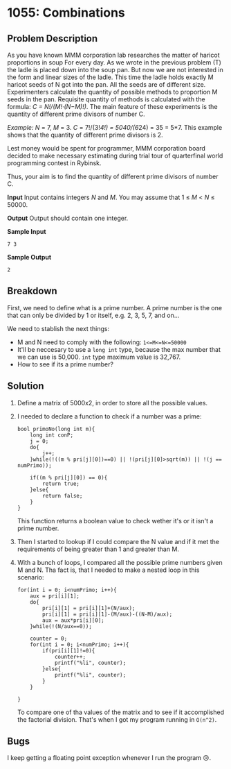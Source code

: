 # 1055: Combinations
## Problem Description
As you have known MMM corporation lab researches the matter of haricot proportions in soup For every day. As we wrote in the previous problem (T) the ladle is placed down into the soup pan. But now we are not interested in the form and linear sizes of the ladle. This time the ladle holds exactly M haricot seeds of N got into the pan. All the seeds are of different size.
Experimenters calculate the quantity of possible methods to proportion M seeds in the pan. Requisite quantity of methods is calculated with the formula: *C = N!/(M!·(N−M)!)*. The main feature of these experiments is the quantity of different prime divisors of number C.

*Example: N* = 7, *M* = 3. *C* = 7!/(3!*4!) = 5040/(6*24) = 35 = 5*7. This example shows that the quantity of different prime divisors is 2.

Lest money would be spent for programmer, MMM corporation board decided to make necessary estimating during trial tour of quarterfinal world programming contest in Rybinsk.

Thus, your aim is to find the quantity of different prime divisors of number C.

**Input**
Input contains integers *N* and *M*. You may assume that 1 ≤ *M* < *N* ≤ 50000.

**Output**
Output should contain one integer. 

**Sample Input**
```
7 3
```
**Sample Output**
```
2
```
## Breakdown
First, we need to define what is a prime number. A prime number is the one that can only be divided by 1 or itself, e.g. 2, 3, 5, 7, and on...

We need to stablish the next things:
- M and N need to comply with the following:
    `1<=M<=N<=50000`
- It'll be neccesary to use a `long int` type, because the max number that we can use is 50,000. `int` type maximum value is 32,767.
- How to see if its a prime number?

## Solution
1. Define a matrix of 5000x2, in order to store all the possible values.
2. I needed to declare a function to check if a number was a prime:
    ```
    bool primoNo(long int m){
        long int conP;
        j = 0;
        do{
            j++;
        }while(!((m % pri[j][0])==0) || !(pri[j][0]>sqrt(m)) || !(j == numPrimo));

        if((m % pri[j][0]) == 0){
            return true;
        }else{
            return false;
        }
    }
    ```
    This function returns a boolean value to check wether it's or it isn't a prime number.
    
3. Then I started to lookup if I could compare the N value and if it met the requirements of being greater than 1 and greater than M.
4. With a bunch of loops, I compared all the possible prime numbers given M and N. Tha fact is, that I needed to make a nested loop in this scenario:
    ```
    for(int i = 0; i<numPrimo; i++){
        aux = pri[i][1];
        do{
            pri[i][1] = pri[i][1]+(N/aux);
            pri[i][1] = pri[i][1]-(M/aux)-((N-M)/aux);
            aux = aux*pri[i][0];
        }while(!(N/aux==0));

        counter = 0;
        for(int i = 0; i<numPrimo; i++){
            if(pri[i][1]!=0){
                counter++;
                printf("%li", counter);
            }else{
                printf("%li", counter);
            }
        }

    }
    ```
    To compare one of tha values of the matrix and to see if it accomplished the factorial division. That's when I got my program running in `O(n^2)`.


## Bugs
I keep getting a floating point exception whenever I run the program :cry:.